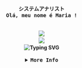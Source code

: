 

<div align="center">
  <samp>
    <b>
      システムアナリスト
      <br>
      Olá, meu nome é Maria !
      <br>
</div>

      
<br>
<br>
      
<div align="center">
  <img src="https://imgur.com/zeuHIk9.gif" width="200">
</div>
<div align="center">
  <img src="https://img.shields.io/badge/meow_♡-black" />
</div>

<div align="center" width="100%">
  <img src="https://readme-typing-svg.demolab.com?font=Iosevka&color=ae2323&width=900&size=21&center=true&lines=I'm+a+student+of+Systems+Development;Be+welcome!" alt="Typing SVG"/>
</div>

<br>
<details align="center">
    <summary>
      <samp>
        <b>More Info</b>
      </samp>
    </summary>
    <br>
<div align="center">

| ![](http://github-profile-summary-cards.vercel.app/api/cards/stats?username=welkmari&theme=nord_dark) | ![](http://github-profile-summary-cards.vercel.app/api/cards/repos-per-language?username=welkmari&theme=nord_dark) | ![](http://github-profile-summary-cards.vercel.app/api/cards/productive-time?username=welkmari&theme=nord_dark&utcOffset=8) |
| :-: | :-: | :-: |

| ![](http://github-profile-summary-cards.vercel.app/api/cards/profile-details?username=welkmari&theme=nord_dark) | [![GitHub Streak](https://github-readme-streak-stats.herokuapp.com?user=welkmari&theme=nord)](https://git.io/streak-stats) |
| :-: | :-: |

  
</div>

<div align="center" style="display: inline_block"><br>
  <img width="45" src="https://raw.githubusercontent.com/tandpfun/skill-icons/main/icons/Python-Dark.svg" />
  <img width="45" src="https://raw.githubusercontent.com/tandpfun/skill-icons/main/icons/JavaScript.svg" />
  <img width="45" src="https://raw.githubusercontent.com/tandpfun/skill-icons/main/icons/Figma-Dark.svg" />
  <img width="45" src="https://raw.githubusercontent.com/tandpfun/skill-icons/main/icons/MySQL-Dark.svg" />
  <img width="45" src="https://raw.githubusercontent.com/tandpfun/skill-icons/main/icons/React-Dark.svg" />
  <img width="45" src="https://raw.githubusercontent.com/tandpfun/skill-icons/main/icons/HTML.svg" />
  <img width="45" src="https://raw.githubusercontent.com/tandpfun/skill-icons/main/icons/CSS.svg" />
  <img width="45" src="https://raw.githubusercontent.com/tandpfun/skill-icons/main/icons/TailwindCSS-Dark.svg" />
  <img width="45" src="https://raw.githubusercontent.com/tandpfun/skill-icons/main/icons/Java-Dark.svg" />
</div>




<br>

##

<br>

<div align="center">

  [![Gmail](https://img.shields.io/badge/Gmail-2e3440?style=for-the-badge&logo=gmail&logoColor=fff)](mailto:welktech46@gmail.com)
  [![Linkedin](https://img.shields.io/badge/LinkedIn-2e3440?style=for-the-badge&logo=linkedin&logoColor=fff)](https://www.linkedin.com/in/maria-helena-welk-493a96272/)
  
</div>

<div align="center">

<p align="center">
      <samp>
        ♡ 
        <a href="https://www.notion.so/Estudos-Programa-o-28ca487b0403805b8cd6d228a13e08b0">notion</a> ♡
      </samp>
  </p>
</div>

##
</details>

<br>
<br>



